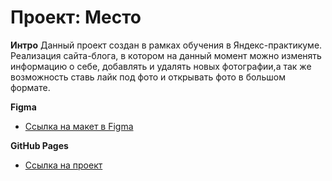 # Проект: Место

**Интро**
Данный проект создан в рамках обучения в Яндекс-практикуме. Реализация сайта-блога, в котором на данный момент можно изменять информацию о себе, добавлять и удалять новых фотографии,а так же возможность ставь лайк под фото и открывать фото в большом формате.

**Figma**

* [Ссылка на макет в Figma](https://www.figma.com/file/2cn9N9jSkmxD84oJik7xL7/JavaScript.-Sprint-4?node-id=0%3A1)

**GitHub Pages**

* [Ссылка на проект](https://iuliiaboldyreva.github.io/mesto/)
